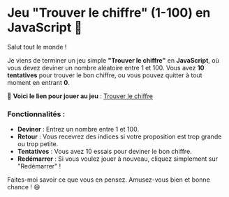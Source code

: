 # Jeu "Trouver le chiffre" (1-100) en JavaScript 🎯

Salut tout le monde !

Je viens de terminer un jeu simple **"Trouver le chiffre"** en **JavaScript**, où vous devez deviner un nombre aléatoire entre 1 et 100. Vous avez **10 tentatives** pour trouver le bon chiffre, ou vous pouvez quitter à tout moment en entrant **0**.

🔗 **Voici le lien pour jouer au jeu** : [Trouver le chiffre](https://sudo-bato.github.io/Trouver-le-chiffre/)

### Fonctionnalités :
- **Deviner** : Entrez un nombre entre 1 et 100.
- **Retour** : Vous recevrez des indices si votre proposition est trop grande ou trop petite.
- **Tentatives** : Vous avez 10 essais pour deviner le bon chiffre.
- **Redémarrer** : Si vous voulez jouer à nouveau, cliquez simplement sur "Redémarrer" !

Faites-moi savoir ce que vous en pensez. Amusez-vous bien et bonne chance ! 😄

